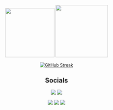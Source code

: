<div align="center">  
  <img height="160em" src="https://github-readme-stats.vercel.app/api?username=Blackoutburst&show_icons=true&include_all_commits=true&hide=commits&count_private=true&hide_border=true&title_color=8a6dc5&text_color=70458f&icon_color=7a51b5&bg_color=00000000" />
  <img height="170em" src="https://github-readme-stats.vercel.app/api/top-langs/?username=Blackoutburst&layout=compact&hide_border=true&title_color=8a6dc5&text_color=70458f&icon_color=7a51b5&bg_color=00000000&langs_count=6" />

[![GitHub Streak](http://github-readme-streak-stats.herokuapp.com?user=Blackoutburst&theme=github-dark&hide_border=true&date_format=M%20j%5B%2C%20Y%5D&background=00000000&dates=70458F&sideNums=8A6DC5&currStreakLabel=70458F&sideLabels=70458F&ring=8A6DC5&fire=70458F&currStreakNum=70458F&stroke=00000000)](https://git.io/streak-stats)

  <h2>Socials</h2>
  
  [<img src="https://img.shields.io/badge/blackoutburst-7289da?style=for-the-badge&logo=discord&logoColor=white">](#)
  [<img src="https://img.shields.io/badge/Website-blueviolet?style=for-the-badge">](https://www.blackoutburst.com/)

  [<img src="https://img.shields.io/badge/osu!-cc5288?style=for-the-badge&logo=osu&logoColor=white">](https://osu.ppy.sh/users/5928457)
  [<img src="https://img.shields.io/badge/Steam-1b2838?style=for-the-badge&logo=steam">](https://steamcommunity.com/id/blackoutburst/)
  [<img src="https://img.shields.io/badge/Youtube-ff0000?style=for-the-badge&logo=youtube">](https://www.youtube.com/channel/UCOmdNokN6UVeNhDfB61B_0A)
</div>
